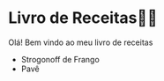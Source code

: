 # Livro de Receitas:woman_cook:

Olá! Bem vindo ao meu livro de receitas

- Strogonoff de Frango
- Pavê​